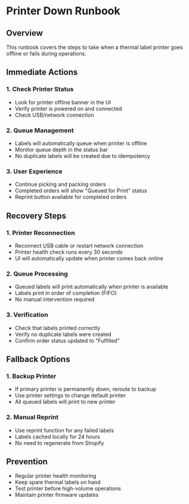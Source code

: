 # Printer Down Runbook

## Overview
This runbook covers the steps to take when a thermal label printer goes offline or fails during operations.

## Immediate Actions

### 1. Check Printer Status
- Look for printer offline banner in the UI
- Verify printer is powered on and connected
- Check USB/network connection

### 2. Queue Management
- Labels will automatically queue when printer is offline
- Monitor queue depth in the status bar
- No duplicate labels will be created due to idempotency

### 3. User Experience
- Continue picking and packing orders
- Completed orders will show "Queued for Print" status
- Reprint button available for completed orders

## Recovery Steps

### 1. Printer Reconnection
- Reconnect USB cable or restart network connection
- Printer health check runs every 30 seconds
- UI will automatically update when printer comes back online

### 2. Queue Processing
- Queued labels will print automatically when printer is available
- Labels print in order of completion (FIFO)
- No manual intervention required

### 3. Verification
- Check that labels printed correctly
- Verify no duplicate labels were created
- Confirm order status updated to "Fulfilled"

## Fallback Options

### 1. Backup Printer
- If primary printer is permanently down, reroute to backup
- Use printer settings to change default printer
- All queued labels will print to new printer

### 2. Manual Reprint
- Use reprint function for any failed labels
- Labels cached locally for 24 hours
- No need to regenerate from Shopify

## Prevention

- Regular printer health monitoring
- Keep spare thermal labels on hand
- Test printer before high-volume operations
- Maintain printer firmware updates
